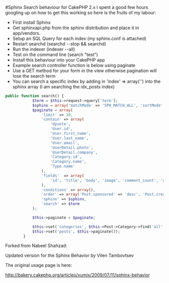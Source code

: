 #Sphinx Search behaviour for CakePHP 2.x
I spent a good few hours googling up on how to get this working so here is the fruits of my labour:


* First install Sphinx
* Get sphinxapi.php from the sphinx distribution and place it in app/vendors.
* Setup an SQL Query for each index (my sphinx.conf is attached)
* Restart searchd (searchd --stop && searchd)
* Run the indexer (indexer --all)
* Test on the command line (search "test")
* Install this behaviour into your CakePHP app
* Example search controller function is below using paginate
* Use a GET method for your form in the view otherwise pagination will lose the search term
* You can search a specific index by adding in 'index' => array('<index name>') into the sphinx array (I am searching the idx_posts index)

```php
public function search() {
            $term = $this->request->query['term'];
            $sphinx = array('matchMode' => 'SPH_MATCH_ALL', 'sortMode' => array('SPH_SORT_EXTENDED' => '@relevance DESC'), 'index' => array('idx_posts'));
            $paginate = array(
                'limit' => 30,
                'contain' => array(
                    'Upvote',
                    'User.id',
                    'User.first_name',
                    'User.last_name',
                    'User.email',
                    'UserDetail.photo',
                    'UserDetail.company',
                    'Category.id',
                    'Category.name',
                    'Type.name'
                ),
                'fields'  => array(
                    'id', 'title', 'body', 'image', 'comment_count', 'upvote_count', 'files', 'explore', 'implement', 'is70','is20','is10', 'free', 'slug', 'created', 'sponsored'
                ),
                'conditions' => array(),
                'order' => array('Post.sponsored' => 'desc', 'Post.created' => 'desc', 'Post.upvote_count' => 'desc'),
                'sphinx' => $sphinx,
                'search' => $term
            );

            $this->paginate = $paginate;

            $this->set('categories', $this->Post->Category->find('all', array('recursive' => -1, 'fields' => array('id','name'))));
            $this->set('posts', $this->paginate());
        }

```





Forked from Nabeel Shahzad:

Updated version for the Sphinx Behavior by Vilen Tambovtsev

The original usage page is here:

http://bakery.cakephp.org/articles/xumix/2009/07/11/sphinx-behavior
